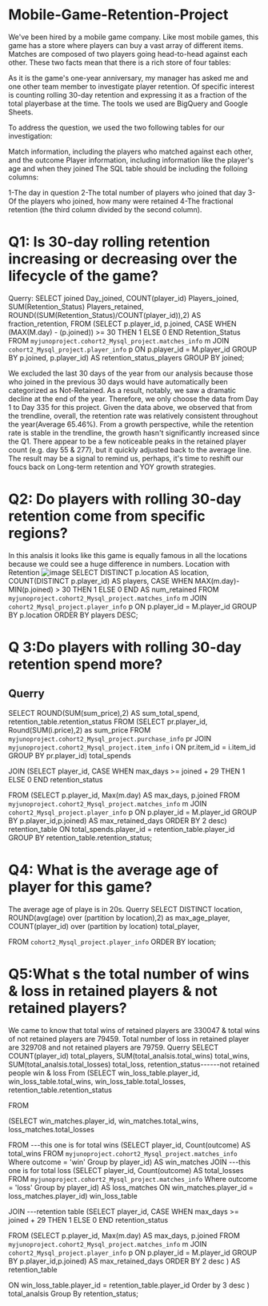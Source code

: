 # Mobile-Game-Retention-Project
We've been hired by a mobile game company. Like most mobile games, this game has a store where players can buy a vast array of different items. Matches are composed of two players going head-to-head against each other. These two facts mean that there is a rich store of four tables:

As it is the game's one-year anniversary, my manager has asked me and one other team member to investigate player retention. Of specific interest is counting rolling 30-day retention and expressing it as a fraction of the total playerbase at the time. The tools we used are BigQuery and Google Sheets.

To address the question, we used the two following tables for our investigation:

Match information, including the players who matched against each other, and the outcome
Player information, including information like the player's age and when they joined
The SQL table should be including the folloing columns:

1-The day in question
2-The total number of players who joined that day
3-Of the players who joined, how many were retained
4-The fractional retention (the third column divided by the second column).

# Q1: Is 30-day rolling retention increasing or decreasing over the lifecycle of the game?
Querry:
SELECT
    joined Day_joined,
    COUNT(player_id) Players_joined,
    SUM(Retention_Status) Players_retained,
    ROUND((SUM(Retention_Status)/COUNT(player_id)),2) AS fraction_retention,
FROM 
    (SELECT
    p.player_id,
    p.joined,
    CASE
    WHEN (MAX(M.day) - (p.joined)) >= 30 THEN 1
    ELSE
    0
    END  Retention_Status
 FROM
    `myjunoproject.cohort2_Mysql_project.matches_info` m
JOIN
    `cohort2_Mysql_project.player_info` p
 ON
    p.player_id = M.player_id
GROUP BY
    p.joined,
    p.player_id) AS retention_status_players
GROUP BY
    joined;
  
We excluded the last 30 days of the year from our analysis because those who joined in the previous 30 days would have automatically been categorized as Not-Retained. As a result, notably, we saw a dramatic decline at the end of the year. Therefore, we only choose the data from Day 1 to Day 335 for this project.
Given the data above, we observed that from the trendline, overall, the retention rate was relatively consistent throughout the year(Average 65.46%). From a growth perspective, while the retention rate is stable in the trendline, the growth hasn't significantly increased since the Q1. There appear to be a few noticeable peaks in the retained player count (e.g. day 55 & 277), but it quickly adjusted back to the average line. The result may be a signal to remind us, perhaps, it's time to reshift our foucs back on Long-term retention and YOY growth strategies.

# Q2: Do players with rolling 30-day retention come from specific regions?
In this analsis it looks like this game is equally famous in all the locations because we could see a huge difference in numbers.
Location with Retention
![image](https://user-images.githubusercontent.com/94933743/155808998-68e3f065-0f0d-4e1a-a001-6256c468241e.png)
SELECT
      DISTINCT p.location AS location,
      COUNT(DISTINCT p.player_id) AS players,
      CASE
      WHEN MAX(m.day)-MIN(p.joined) > 30 THEN 1
      ELSE
      0
END
      AS num_retained
FROM
     `myjunoproject.cohort2_Mysql_project.matches_info` m
JOIN
     `cohort2_Mysql_project.player_info` p
ON
      p.player_id = M.player_id
GROUP BY
      p.location
ORDER BY
      players DESC;
  
 # Q 3:Do players with rolling 30-day retention spend more?
Querry
----
SELECT ROUND(SUM(sum_price),2) AS sum_total_spend,
       retention_table.retention_status
FROM
       (SELECT 
       pr.player_id,
       Round(SUM(i.price),2) as sum_price
 FROM
       `myjunoproject.cohort2_Mysql_project.purchase_info`  pr
 JOIN
       `myjunoproject.cohort2_Mysql_project.item_info`   i
 ON
        pr.item_id = i.item_id
 GROUP BY 
        pr.player_id) total_spends

 JOIN
    (SELECT 
    player_id,
    CASE WHEN max_days >= joined + 29 THEN 1 ELSE 0  END retention_status

FROM
    (SELECT 
    p.player_id,
    Max(m.day) AS max_days,
    p.joined
FROM 
   `myjunoproject.cohort2_Mysql_project.matches_info` m
JOIN 
   `cohort2_Mysql_project.player_info` p
 ON
    p.player_id = M.player_id
    GROUP BY p.player_id,p.joined) AS max_retained_days
    ORDER BY 2 desc) retention_table
    ON
    total_spends.player_id = retention_table.player_id
 GROUP BY retention_table.retention_status;
   
 
 # Q4: What is the average age of player for this game?
  The average age of playe is in 20s.
  Querry
  SELECT
      DISTINCT location,
      ROUND(avg(age) over (partition by location),2) as max_age_player,
      COUNT(player_id) over (partition by location) total_player,

  FROM
      `cohort2_Mysql_project.player_info`
       ORDER BY 
       location;
     
# Q5:What s the total number of wins & loss in retained players & not retained players?
We came to know that total wins of retained players are 330047 & total wins of not retained players are 79459.
Total number of loss in retained player are 329708 and not retained players are 79759.
Querry
SELECT 
COUNT(player_id) total_players, 
SUM(total_analsis.total_wins) total_wins,
SUM(total_analsis.total_losses) total_loss,
retention_status------not retained people win & loss
From
(SELECT 
win_loss_table.player_id,
win_loss_table.total_wins,
win_loss_table.total_losses,
retention_table.retention_status

FROM

(SELECT 
win_matches.player_id,
win_matches.total_wins,
loss_matches.total_losses

 FROM 
 ---this one is for total wins
(SELECT player_id,
Count(outcome) AS total_wins
 FROM `myjunoproject.cohort2_Mysql_project.matches_info` 
 Where outcome = 'win'
 Group by player_id) AS win_matches
JOIN
---this one is for total loss
 (SELECT player_id,
Count(outcome) AS total_losses
 FROM `myjunoproject.cohort2_Mysql_project.matches_info` 
 Where outcome = 'loss'
 Group by player_id) AS loss_matches
 ON win_matches.player_id = loss_matches.player_id) win_loss_table

JOIN 
---retention table
(SELECT 
player_id,
CASE WHEN max_days >= joined + 29 THEN 1 ELSE 0  END retention_status

FROM
(SELECT 
p.player_id,
Max(m.day) AS max_days,
p.joined
FROM 
`myjunoproject.cohort2_Mysql_project.matches_info` m
JOIN 
 `cohort2_Mysql_project.player_info` p
 ON
    p.player_id = M.player_id
    GROUP BY p.player_id,p.joined) AS max_retained_days
    ORDER BY 2 desc ) AS retention_table

ON win_loss_table.player_id = retention_table.player_id
Order by 3 desc ) total_analsis
Group By retention_status;

